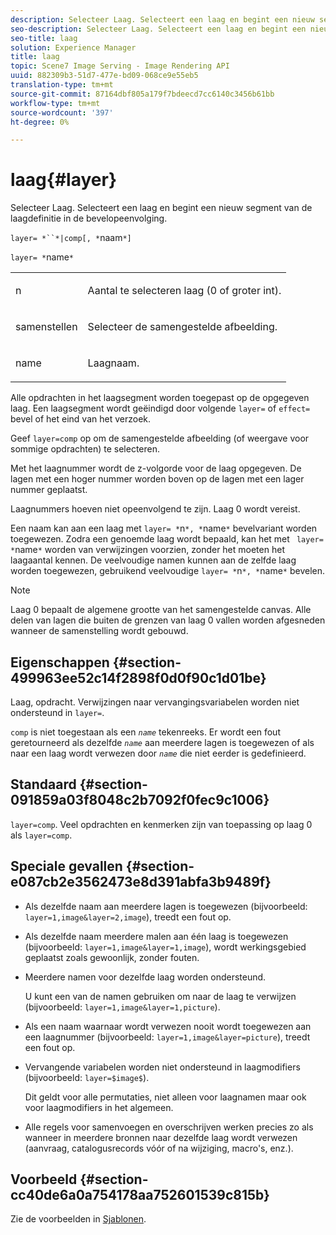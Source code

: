 ```yaml
---
description: Selecteer Laag. Selecteert een laag en begint een nieuw segment van de laagdefinitie in de bevelopeenvolging.
seo-description: Selecteer Laag. Selecteert een laag en begint een nieuw segment van de laagdefinitie in de bevelopeenvolging.
seo-title: laag
solution: Experience Manager
title: laag
topic: Scene7 Image Serving - Image Rendering API
uuid: 882309b3-51d7-477e-bd09-068ce9e55eb5
translation-type: tm+mt
source-git-commit: 87164dbf805a179f7bdeecd7cc6140c3456b61bb
workflow-type: tm+mt
source-wordcount: '397'
ht-degree: 0%

---
```



# laag{#layer}

Selecteer Laag. Selecteert een laag en begint een nieuw segment van de laagdefinitie in de bevelopeenvolging.

`layer= *``*|comp[, *`naam`*]`

`layer= *`name`*`

<table id="simpletable_22DE3365A6454949B0D30C6D7110476E"> 
 <tr class="strow"> 
  <td class="stentry"> <p><span class="codeph"> <span class="varname"> n</span></span> </p></td> 
  <td class="stentry"> <p>Aantal te selecteren laag (0 of groter int). </p></td> 
 </tr> 
 <tr class="strow"> 
  <td class="stentry"> <p><span class="codeph"> samenstellen</span> </p></td> 
  <td class="stentry"> <p>Selecteer de samengestelde afbeelding. </p></td> 
 </tr> 
 <tr class="strow"> 
  <td class="stentry"> <p><span class="codeph"> <span class="varname"> name</span></span> </p></td> 
  <td class="stentry"> <p>Laagnaam. </p></td> 
 </tr> 
</table>

Alle opdrachten in het laagsegment worden toegepast op de opgegeven laag. Een laagsegment wordt geëindigd door volgende `layer=` of `effect=` bevel of het eind van het verzoek.

Geef `layer=comp` op om de samengestelde afbeelding (of weergave voor sommige opdrachten) te selecteren.

Met het laagnummer wordt de z-volgorde voor de laag opgegeven. De lagen met een hoger nummer worden boven op de lagen met een lager nummer geplaatst.

Laagnummers hoeven niet opeenvolgend te zijn. Laag 0 wordt vereist.

Een naam kan aan een laag met `layer= *`n`*, *`name`*` bevelvariant worden toegewezen. Zodra een genoemde laag wordt bepaald, kan het met ` layer= *`name`*` worden van verwijzingen voorzien, zonder het moeten het laagaantal kennen. De veelvoudige namen kunnen aan de zelfde laag worden toegewezen, gebruikend veelvoudige `layer= *`n`*, *`name`*` bevelen.

>[!NOTE]
>
>Laag 0 bepaalt de algemene grootte van het samengestelde canvas. Alle delen van lagen die buiten de grenzen van laag 0 vallen worden afgesneden wanneer de samenstelling wordt gebouwd.

## Eigenschappen {#section-499963ee52c14f2898f0d0f90c1d01be}

Laag, opdracht. Verwijzingen naar vervangingsvariabelen worden niet ondersteund in `layer=`.

`comp` is niet toegestaan als een  *`name`* tekenreeks. Er wordt een fout geretourneerd als dezelfde *`name`* aan meerdere lagen is toegewezen of als naar een laag wordt verwezen door *`name`* die niet eerder is gedefinieerd.

## Standaard {#section-091859a03f8048c2b7092f0fec9c1006}

`layer=comp`. Veel opdrachten en kenmerken zijn van toepassing op laag 0 als `layer=comp`.

## Speciale gevallen {#section-e087cb2e3562473e8d391abfa3b9489f}

* Als dezelfde naam aan meerdere lagen is toegewezen (bijvoorbeeld: `layer=1,image&layer=2,image`), treedt een fout op.
* Als dezelfde naam meerdere malen aan één laag is toegewezen (bijvoorbeeld: `layer=1,image&layer=1,image`), wordt werkingsgebied geplaatst zoals gewoonlijk, zonder fouten.
* Meerdere namen voor dezelfde laag worden ondersteund.

   U kunt een van de namen gebruiken om naar de laag te verwijzen (bijvoorbeeld: `layer=1,image&layer=1,picture`).
* Als een naam waarnaar wordt verwezen nooit wordt toegewezen aan een laagnummer (bijvoorbeeld: `layer=1,image&layer=picture`), treedt een fout op.
* Vervangende variabelen worden niet ondersteund in laagmodifiers (bijvoorbeeld: `layer=$image$`).

   Dit geldt voor alle permutaties, niet alleen voor laagnamen maar ook voor laagmodifiers in het algemeen.

* Alle regels voor samenvoegen en overschrijven werken precies zo als wanneer in meerdere bronnen naar dezelfde laag wordt verwezen (aanvraag, catalogusrecords vóór of na wijziging, macro&#39;s, enz.).

## Voorbeeld {#section-cc40de6a0a754178aa752601539c815b}

Zie de voorbeelden in [Sjablonen](../../../../../is-api/http-ref/image-serving-api-ref/c-http-protocol-reference/c-templates/c-templates.md#concept-3cd2d2adae0e41b2979b9640244d4d3e).
